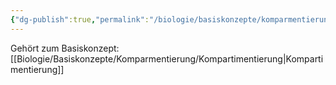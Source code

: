 ```yaml
---
{"dg-publish":true,"permalink":"/biologie/basiskonzepte/komparmentierung/spezialisierung/"}
---
```


Gehört zum Basiskonzept: [[Biologie/Basiskonzepte/Komparmentierung/Kompartimentierung\|Kompartimentierung]]